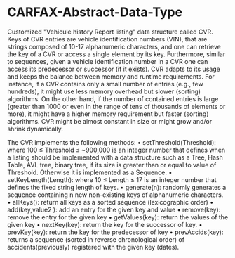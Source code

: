 # CARFAX-Abstract-Data-Type
Customized "Vehicule history Report listing" data structure called CVR. Keys of CVR entries are vehicle identification numbers (VIN), 
that are strings composed of 10-17 alphanumeric characters, and one can
retrieve the key of a CVR or access a single element by its key. Furthermore, similar to sequences, given a vehicle
identification number in a CVR one can access its predecessor or successor (if it exists). CVR adapts to its usage and keeps the balance between memory and runtime requirements. For instance, if a CVR contains
only a small number of entries (e.g., few hundreds), it might use less memory overhead but slower (sorting) algorithms. On
the other hand, if the number of contained entries is large (greater than 1000 or even in the range of tens of thousands of
elements or more), it might have a higher memory requirement but faster (sorting) algorithms. CVR might be almost
constant in size or might grow and/or shrink dynamically. 

The CVR implements the following methods:
• setThreshold(Threshold): where 100 ≤ Threshold ≤ ~900,000 is an integer number
that defines when a listing should be implemented with a data structure such as a Tree,
Hash Table, AVL tree, binary tree, if its size is greater than or equal to value of
Threshold. Otherwise it is implemented as a Sequence.
• setKeyLength(Length): where 10 ≤ Length ≤ 17 is an integer number that defines the
fixed string length of keys.
• generate(n): randomly generates a sequence containing n new non-existing keys of
alphanumeric characters.
• allKeys(): return all keys as a sorted sequence (lexicographic order)
• add(key,value2
): add an entry for the given key and value
• remove(key): remove the entry for the given key
• getValues(key): return the values of the given key
• nextKey(key): return the key for the successor of key.
• prevKey(key): return the key for the predecessor of key
• prevAccids(key): returns a sequence (sorted in reverse chronological order) of accidents(previously) registered
with the given key (dates).
